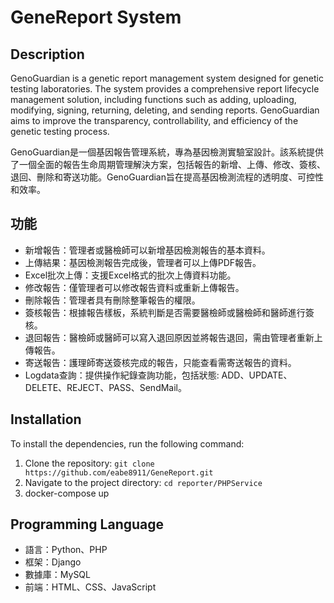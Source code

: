 # GeneReport System

## Description
GenoGuardian is a genetic report management system designed for genetic testing laboratories. The system provides a comprehensive report lifecycle management solution, including functions such as adding, uploading, modifying, signing, returning, deleting, and sending reports. GenoGuardian aims to improve the transparency, controllability, and efficiency of the genetic testing process.

GenoGuardian是一個基因報告管理系統，專為基因檢測實驗室設計。該系統提供了一個全面的報告生命周期管理解決方案，包括報告的新增、上傳、修改、簽核、退回、刪除和寄送功能。GenoGuardian旨在提高基因檢測流程的透明度、可控性和效率。


## 功能

- 新增報告：管理者或醫檢師可以新增基因檢測報告的基本資料。
- 上傳結果：基因檢測報告完成後，管理者可以上傳PDF報告。
- Excel批次上傳：支援Excel格式的批次上傳資料功能。
- 修改報告：僅管理者可以修改報告資料或重新上傳報告。
- 刪除報告：管理者具有刪除整筆報告的權限。
- 簽核報告：根據報告樣板，系統判斷是否需要醫檢師或醫檢師和醫師進行簽核。
- 退回報告：醫檢師或醫師可以寫入退回原因並將報告退回，需由管理者重新上傳報告。
- 寄送報告：護理師寄送簽核完成的報告，只能查看需寄送報告的資料。
- Logdata查詢：提供操作紀錄查詢功能，包括狀態: ADD、UPDATE、DELETE、REJECT、PASS、SendMail。


## Installation
To install the dependencies, run the following command:
1. Clone the repository: `git clone https://github.com/eabe8911/GeneReport.git`
2. Navigate to the project directory: `cd reporter/PHPService`
3. docker-compose up

## Programming Language
- 語言：Python、PHP
- 框架：Django
- 數據庫：MySQL
- 前端：HTML、CSS、JavaScript